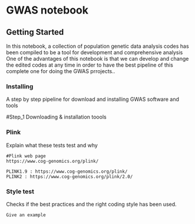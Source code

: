 
# GWAS notebook


## Getting Started

In this notebook, a collection of population genetic data analysis codes has been compiled
to be a tool for development and comprehensive analysis One of the advantages of this notebook
is that we can develop and change the edited codes at any 
time in order to have the best pipeline of this complete one for doing the GWAS prrojects..

### Installing

A step by step pipeline for download and installing GWAS software and tools 

#Step_1 Downloading & installation toools

### Plink

Explain what these tests test and why

    #Plink web page
    https://www.cog-genomics.org/plink/

    PLINK1.9 : https://www.cog-genomics.org/plink/
    PLINK2 : https://www.cog-genomics.org/plink/2.0/

### Style test

Checks if the best practices and the right coding style has been used.

    Give an example










